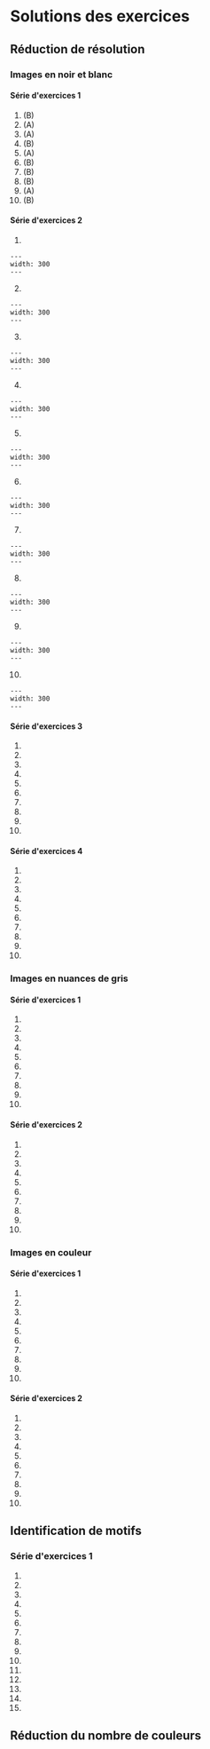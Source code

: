# Solutions des exercices
## Réduction de résolution
### Images en noir et blanc
#### Série d'exercices 1
1. (B)
2. (A)
3. (A)
4. (B)
5. (A)
6. (B)
7. (B)
8. (B)
9. (A)
10. (B)
#### Série d'exercices 2
1. 
```{figure} imgs/exo/bw/2/latex/1_soluce.png
---
width: 300
---
```
2.  
```{figure} imgs/exo/bw/2/latex/2_soluce.png
---
width: 300
---
```
3. 
```{figure} imgs/exo/bw/2/latex/3_soluce.png
---
width: 300
---
```
4. 
```{figure} imgs/exo/bw/2/latex/4_soluce.png
---
width: 300
---
```
5. 
```{figure} imgs/exo/bw/2/latex/5_soluce.png
---
width: 300
---
```
6. 
```{figure} imgs/exo/bw/2/latex/6_soluce.png
---
width: 300
---
```
7. 
```{figure} imgs/exo/bw/2/latex/7_soluce.png
---
width: 300
---
```
8. 
```{figure} imgs/exo/bw/2/latex/8_soluce.png
---
width: 300
---
```
9. 
```{figure} imgs/exo/bw/2/latex/9_soluce.png
---
width: 300
---
```
10. 
```{figure} imgs/exo/bw/2/latex/10_soluce.png
---
width: 300
---
``` 

#### Série d'exercices 3
1. 
2. 
3. 
4. 
5. 
6. 
7. 
8. 
9. 
10. 

#### Série d'exercices 4
1. 
2. 
3. 
4. 
5. 
6. 
7. 
8. 
9. 
10. 

### Images en nuances de gris
#### Série d'exercices 1
1. 
2. 
3. 
4. 
5. 
6. 
7. 
8. 
9. 
10. 

#### Série d'exercices 2
1. 
2. 
3. 
4. 
5. 
6. 
7. 
8. 
9. 
10. 

### Images en couleur
#### Série d'exercices 1
1. 
2. 
3. 
4. 
5. 
6. 
7. 
8. 
9. 
10. 

#### Série d'exercices 2
1. 
2. 
3. 
4. 
5. 
6. 
7. 
8. 
9. 
10. 


## Identification de motifs
### Série d'exercices 1
1. 
2. 
3. 
4. 
5. 
6. 
7. 
8. 
9. 
10. 
11. 
12. 
13. 
14. 
15. 


## Réduction du nombre de couleurs